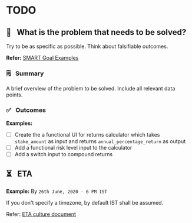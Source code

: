 # TODO

## 🎯 &nbsp; What is the problem that needs to be solved?

Try to be as specific as possible. Think about falsifiable outcomes.

**Refer:** [SMART Goal Examples](https://www.thebalancesmb.com/smart-goal-examples-2951827)

### 🗒 &nbsp; Summary
A brief overview of the problem to be solved. Include all relevant data points.

### ✅ &nbsp; Outcomes
**Examples:**

- [ ] Create the a functional UI for returns calculator which takes `stake_amount` as input and returns `annual_percentage_return` as output
- [ ] Add a functional risk level input to the calculator
- [ ] Add a switch input to compound returns

## ⏳ &nbsp; ETA
**Example:** By `26th June, 2020 - 6 PM IST`

If you don't specify a timezone, by default IST shall be assumed.

Refer: [ETA culture document](https://docs.google.com/document/d/1ZGa6diesOmx-jSBjm0uj8j4oN75gYqux85qA7DJOm68/edit)
